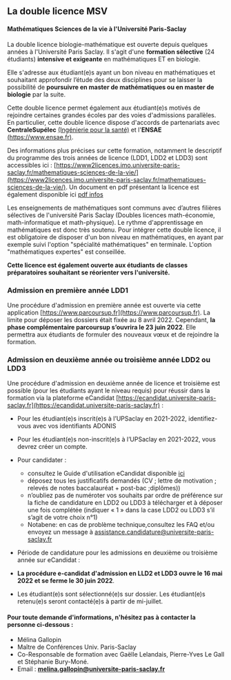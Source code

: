 ## La double licence MSV
####  Mathématiques Sciences de la vie à l'Université Paris-Saclay


La double licence biologie-mathématique est ouverte depuis quelques années 
à l'Université Paris Saclay. Il s'agit d'une **formation sélective** (24 étudiants) **intensive
et exigeante** en mathématiques ET en biologie. 


Elle s'adresse aux étudiant(e)s ayant un bon niveau en mathématiques et souhaitant approfondir l’étude des deux disciplines pour se laisser la possibilité de **poursuivre en master de mathématiques ou en master de biologie** par la suite. 

Cette double licence permet également aux étudiant(e)s motivés de rejoindre certaines grandes écoles par des voies d'admissions parallèles. En particulier, cette double licence dispose d'accords de partenariats avec **CentraleSupélec** [(Ingénierie pour la santé)](https://www.centralesupelec.fr/sites/default/files/8p-sante_web_v1.pdf) et l'**ENSAE** [(https://www.ensae.fr)](https://www.ensae.fr). 


Des informations plus précises sur cette formation, notamment le descriptif du programme des trois années de licence (LDD1, LDD2 et LDD3) sont accessibles ici : [https://www2licences.imo.universite-paris-saclay.fr/mathematiques-sciences-de-la-vie/](https://www2licences.imo.universite-paris-saclay.fr/mathematiques-sciences-de-la-vie/).
Un document en pdf présentant la licence est également disponible ici [pdf infos](https://www.universite-paris-saclay.fr/sites/default/files/media/formations/WEB%20LDD%20Mathématiques%2C%20Sciences%20de%20la%20Vie.pdf)


Les enseignements de mathématiques sont communs avec d’autres filières sélectives de l'université Paris Saclay (Doubles licences math-économie, math-informatique et math-physique). Le rythme d'apprentissage en mathématiques est donc très soutenu. Pour intégrer cette double licence, il est obligatoire de disposer d'un bon niveau en mathématiques, en ayant par exemple suivi l'option "spécialité mathématiques" en terminale. L'option "mathématiques expertes" est conseillée.


**Cette licence est également ouverte aux étudiants de classes préparatoires souhaitant se réorienter vers l'université.**


### Admission en première année LDD1

Une procédure d'admission en première année est ouverte via cette application  [https://www.parcoursup.fr](https://www.parcoursup.fr).
La limite pour déposer les dossiers était fixée au 8 avril 2022. Cependant, **la phase complémentaire parcoursup s’ouvrira le 23 juin 2022**. 
Elle permettra aux étudiants de formuler des nouveaux vœux et de rejoindre la formation. 


### Admission en deuxième année ou troisième année LDD2 ou LDD3


Une procédure d'admission en deuxième année de licence et troisième est possible (pour les étudiants ayant le niveau requis) pour réussir dans la formation 
 via la plateforme eCandidat  [https://ecandidat.universite-paris-saclay.fr](https://ecandidat.universite-paris-saclay.fr) :
 
 - Pour les étudiant(e)s inscrit(e)s à l’UPSaclay en 2021-2022, identifiez-vous avec vos identifiants ADONIS
 -  Pour les étudiant(e)s non-inscrit(e)s à l’UPSaclay en 2021-2022, vous devrez créer un compte.
 -  Pour candidater :
      - consultez le Guide d'utilisation eCandidat disponible [ici](http://webapplis3.di.u-psud.fr/ecandidat-aide/documentation/candidat/guide_du_candidat.pdf)
      - déposez tous les justificatifs demandés (CV ; lettre de motivation ; relevés de notes
baccalauréat + post-bac ;diplômes))
      - n’oubliez pas de numéroter vos souhaits par ordre de préférence sur la fiche de
candidature en LDD2 ou LDD3 à télécharger et à déposer une fois complétée (indiquer « 1 » dans la case LDD2 ou LDD3 s’il s’agit de votre choix n°1)
      - Notabene: en cas de problème technique,consultez les FAQ et/ou envoyez un message
à assistance.candidature@universite-paris-saclay.fr

  - Période de candidature pour les admissions en deuxième ou troisième année sur eCandidat :
  - **La procédure e-candidat d'admission en LLD2 et LDD3 ouvre le 16 mai 2022 et se ferme le 30 juin 2022**.
  - Les étudiant(e)s sont sélectionné(e)s sur dossier. Les étudiant(e)s retenu(e)s seront contacté(e)s à partir de mi-juillet.
 
#### Pour toute demande d'informations, n'hésitez pas à contacter la personne ci-dessous :

  - Mélina Gallopin
  - Maître de Conférences Univ. Paris-Saclay
  - Co-Responsable de formation avec Gaëlle Lelandais, Pierre-Yves Le Gall et Stéphanie Bury-Moné.
  - Email : **melina.gallopin@universite-paris-saclay.fr**








